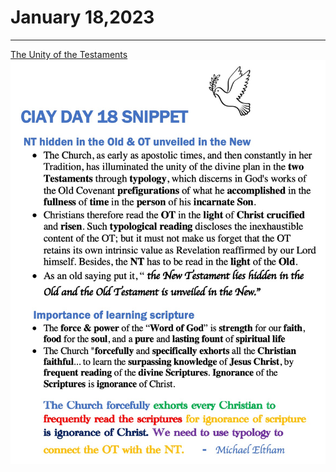 # January 18,2023
---

[The Unity of the Testaments](https://youtu.be/R00NkT22aa4)
![Day 18 Snippet](https://github.com/fernal73/CIAY/blob/main/January/jpgs/Day18Snippet.jpg?raw=true)
